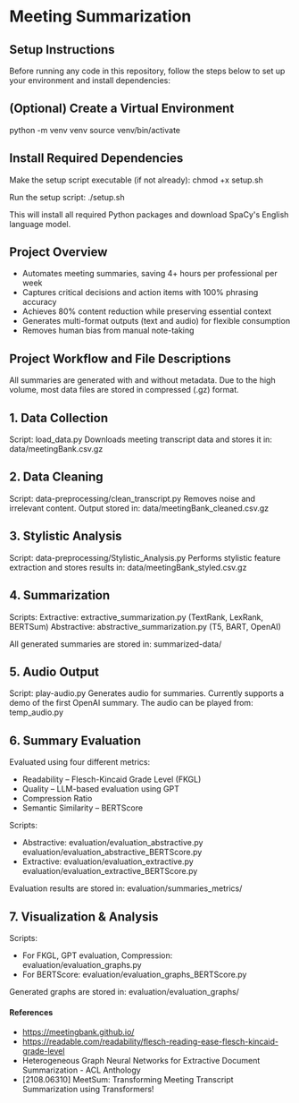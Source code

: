 # Meeting Summarization

##  Setup Instructions

Before running any code in this repository, follow the steps below to set up your environment and install dependencies:

## (Optional) Create a Virtual Environment

python -m venv venv
source venv/bin/activate


## Install Required Dependencies
Make the setup script executable (if not already):
chmod +x setup.sh

Run the setup script:
./setup.sh

This will install all required Python packages and download SpaCy's English language model.

##  Project Overview
- Automates meeting summaries, saving 4+ hours per professional per week
- Captures critical decisions and action items with 100% phrasing accuracy
- Achieves 80% content reduction while preserving essential context
- Generates multi-format outputs (text and audio) for flexible consumption
- Removes human bias from manual note-taking

##  Project Workflow and File Descriptions
All summaries are generated with and without metadata. Due to the high volume, most data files are stored in compressed (.gz) format.

## 1. Data Collection
Script: load_data.py
Downloads meeting transcript data and stores it in: data/meetingBank.csv.gz

## 2. Data Cleaning
Script: data-preprocessing/clean_transcript.py
Removes noise and irrelevant content. Output stored in: data/meetingBank_cleaned.csv.gz

## 3. Stylistic Analysis
Script: data-preprocessing/Stylistic_Analysis.py
Performs stylistic feature extraction and stores results in: data/meetingBank_styled.csv.gz

## 4. Summarization
Scripts:
Extractive: extractive_summarization.py (TextRank, LexRank, BERTSum)
Abstractive: abstractive_summarization.py (T5, BART, OpenAI)

All generated summaries are stored in: summarized-data/

## 5. Audio Output
Script: play-audio.py
Generates audio for summaries. Currently supports a demo of the first OpenAI summary.
The audio can be played from: temp_audio.py

## 6. Summary Evaluation
Evaluated using four different metrics:
- Readability – Flesch-Kincaid Grade Level (FKGL)
- Quality – LLM-based evaluation using GPT
- Compression Ratio
- Semantic Similarity – BERTScore

Scripts:
- Abstractive:
  evaluation/evaluation_abstractive.py
  evaluation/evaluation_abstractive_BERTScore.py
- Extractive:
  evaluation/evaluation_extractive.py
  evaluation/evaluation_extractive_BERTScore.py

Evaluation results are stored in: evaluation/summaries_metrics/

## 7. Visualization & Analysis
Scripts:
- For FKGL, GPT evaluation, Compression: evaluation/evaluation_graphs.py
- For BERTScore: evaluation/evaluation_graphs_BERTScore.py

Generated graphs are stored in: evaluation/evaluation_graphs/

#### References
- https://meetingbank.github.io/
- https://readable.com/readability/flesch-reading-ease-flesch-kincaid-grade-level
- Heterogeneous Graph Neural Networks for Extractive Document Summarization - ACL Anthology
- [2108.06310] MeetSum: Transforming Meeting Transcript Summarization using Transformers!

